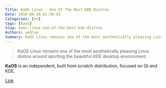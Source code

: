 ```yaml
---
Title: KaOS Linux - One Of The Best KDE Distros
Date: 2016-08-30 01:39:42
Categories: [os]
tags: [kaos]
Slug: kaos-linux-one-of-the-best-kde-distros
Authors: sedlav
Summary: KaOS Linux remains one of the most aesthetically pleasing Linux distros around sporting the beautiful KDE desktop environment. KaOS is an independe
---
```


> KaOS Linux remains one of the most aesthetically pleasing Linux distros around sporting the beautiful KDE desktop environment.

**KaOS** is an independent, built from scratch distribution, focused on Qt and KDE.

[Link](http://www.linuxandubuntu.com/home/kaos-linux-one-of-the-best-kde-distros)
